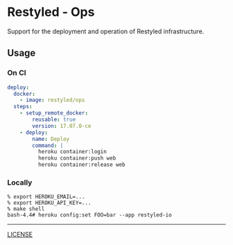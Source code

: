 # Restyled - Ops

Support for the deployment and operation of Restyled infrastructure.

## Usage

### On CI

```yaml
deploy:
  docker:
    - image: restyled/ops
  steps:
    - setup_remote_docker:
        reusable: true
        version: 17.07.0-ce
    - deploy:
        name: Deploy
        command: |
          heroku container:login
          heroku container:push web
          heroku container:release web
```

### Locally

```console
% export HEROKU_EMAIL=...
% export HEROKU_API_KEY=...
% make shell
bash-4.4# heroku config:set FOO=bar --app restyled-io
```

---

[LICENSE](./LICENSE)
